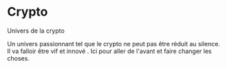 # Crypto
Univers de la crypto

Un univers passionnant tel que le crypto ne peut pas être réduit au silence.
Il va falloir être vif et innové .
Ici pour aller de l'avant et faire changer les choses.
